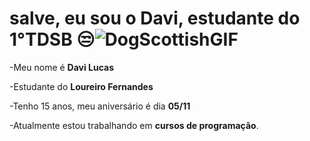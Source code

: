 # salve, eu sou o Davi, estudante do 1°TDSB 😒![DogScottishGIF](https://github.com/user-attachments/assets/b92ac38b-5173-4ec1-a961-20ebfa3446ef)



-Meu nome é **Davi Lucas**

-Estudante do **Loureiro Fernandes**

-Tenho 15 anos, meu aniversário é dia **05/11**

-Atualmente estou trabalhando em **cursos de programação**.
